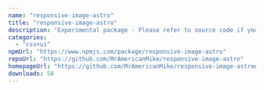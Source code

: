 ```yaml
---
name: "responsive-image-astro"
title: "responsive-image-astro"
description: "Experimental package - Please refer to source code if you don't feel comfortable using it."
categories:
  - "css+ui"
npmUrl: "https://www.npmjs.com/package/responsive-image-astro"
repoUrl: "https://github.com/MrAmericanMike/responsive-image-astro"
homepageUrl: "https://github.com/MrAmericanMike/responsive-image-astro#readme"
downloads: 56
---
```

